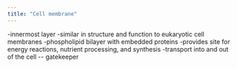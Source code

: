 ```yaml
---
title: "Cell membrane"
---
```

-innermost layer
-similar in structure and function to eukaryotic cell membranes
-phospholipid bilayer with embedded proteins
-provides site for energy reactions, nutrient processing, and synthesis
-transport into and out of the cell -- gatekeeper

